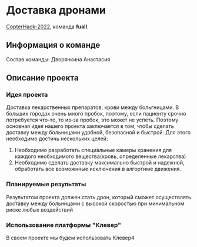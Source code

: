# Доставка дронами

[CopterHack-2022](copterhack2022.md), команда **fuall**.

## Информация о команде

Состав команды: Дворянкина Анастасия

## Описание проекта

### Идея проекта

Доставка лекарственных препаратов, крови между больгницами. В больших городах очень много пробок, поэтому, если пациенту срочно потребуется что-то, то из-за пробок, это может 
не успеть. Поэтому основная идея нашего проекта заключается в том, чтобы сделать доставку между больницами удобной, безопасной и быстрой. 
Для этого необходимо достичь нескольких целей: 
1) Необходимо разработать специальные камеры хранения для каждого необходимого вещества(кровь, определенные лекарства)
2) Необходимо сделать доставку максимально быстрой и надежной, обработать все возможнные исключения в алгортиме движения.

### Планируемые результаты

Результатом проекта должен стать дрон, который сможет осуществлять доставку между больницами с высокой скоростью при минимальном риске любых воздействий

### Использование платформы "Клевер"

В своем проекте мы будем использовать Клевер4
